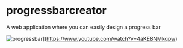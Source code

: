 # progressbarcreator
A web application where you can easily design a progress bar


![progressbar](https://www.youtube.com/watch?v=4aKE8NMkqpw)](https://www.youtube.com/watch?v=4aKE8NMkqpw)

